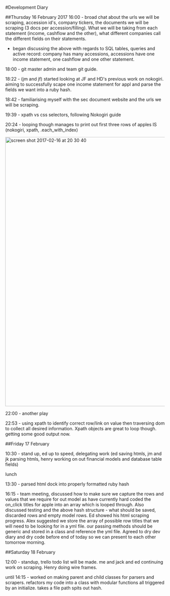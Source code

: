 #Development Diary

##Thursday 16 February 2017
16:00 - broad chat about the urls we will be scraping, accession id's, company tickers, the documents we will be scraping (3 docs per accession/filling).
What we will be taking from each statement (income, cashflow and the other), what different companies call the different fields on their statements.
- began discussing the above with regards to SQL tables, queries and active record:
    company has many accessions, accessions have one income statement, one cashflow and one other statement.

18:00 - git master admin and team git guide.

18:22 - (jm and jf) started looking at JF and HD's previous work on nokogiri. aiming to successfully scape one income statement for appl and parse the fields we want into a ruby hash.

18:42 - familiarising myself with the sec document website and the urls we will be scraping.

19:39 - xpath vs css selectors, following Nokogiri guide

20:24 - looping though manages to print out first three rows of apples IS (nokogiri, xpath, .each_with_index)

<img width="850" alt="screen shot 2017-02-16 at 20 30 40" src="https://cloud.githubusercontent.com/assets/20629455/23039963/72768190-f487-11e6-8e98-297123928f27.png">

22:00 - another play

22:53 - using xpath to identify correct row/link on value then traversing dom to collect all desired information.  Xpath objects are great to loop though.  getting some good output now.

##Friday 17 February

10:30 - stand up, ed up to speed, delegating work (ed saving htmls, jm and jk parsing htmls, henry working on out financial models and database table fields)

lunch

13:30 - parsed html dock into properly formatted ruby hash

16:15 - team meeting, discussed how to make sure we capture the rows and values that we require for out model as have currently hard coded the on_click titles for apple into an array which is looped through.
Also discussed testing and the above hash structure - what should be saved, discarded rows and empty model rows.
Ed showed his html scraping progress.
Alex suggested we store the array of possible row titles that we will need to be looking for in a yml file.  our passing methods should be generic and stored in a class and reference the yml file.
Agreed to dry dev diary and dry code before end of today so we can present to each other tomorrow morning.

##Saturday 18 February

12:00 - standup, trello todo list will be made. me and jack and ed continuing work on scraping.  Henry doing wire frames.

until 14:15 - worked on making parent and child classes for parsers and scrapers.  refactors my code into a class with modular functions all triggered by an initialize. takes a file path spits out hash.
